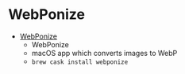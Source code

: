 # WebPonize
- [WebPonize](https://webponize.org/)
  -  WebPonize
  - macOS app which converts images to WebP
  - `brew cask install webponize`

